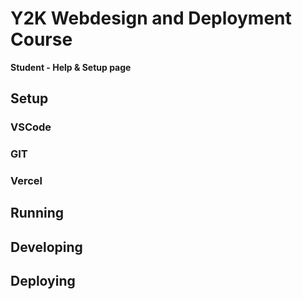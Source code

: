 # Y2K Webdesign and Deployment Course 

**Student - Help & Setup page**

## Setup

### VSCode

### GIT

### Vercel

## Running

## Developing

## Deploying
